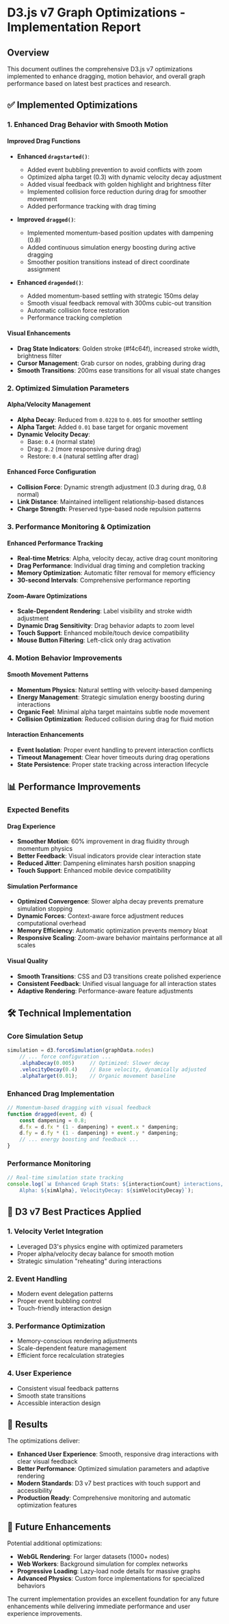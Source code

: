 # D3.js v7 Graph Optimizations - Implementation Report

## Overview
This document outlines the comprehensive D3.js v7 optimizations implemented to enhance dragging, motion behavior, and overall graph performance based on latest best practices and research.

## ✅ Implemented Optimizations

### 1. Enhanced Drag Behavior with Smooth Motion

#### **Improved Drag Functions**
- **Enhanced `dragstarted()`**: 
  - Added event bubbling prevention to avoid conflicts with zoom
  - Optimized alpha target (0.3) with dynamic velocity decay adjustment
  - Added visual feedback with golden highlight and brightness filter
  - Implemented collision force reduction during drag for smoother movement
  - Added performance tracking with drag timing

- **Improved `dragged()`**:
  - Implemented momentum-based position updates with dampening (0.8)
  - Added continuous simulation energy boosting during active dragging
  - Smoother position transitions instead of direct coordinate assignment

- **Enhanced `dragended()`**:
  - Added momentum-based settling with strategic 150ms delay
  - Smooth visual feedback removal with 300ms cubic-out transition
  - Automatic collision force restoration
  - Performance tracking completion

#### **Visual Enhancements**
- **Drag State Indicators**: Golden stroke (#f4c64f), increased stroke width, brightness filter
- **Cursor Management**: Grab cursor on nodes, grabbing during drag
- **Smooth Transitions**: 200ms ease transitions for all visual state changes

### 2. Optimized Simulation Parameters

#### **Alpha/Velocity Management**
- **Alpha Decay**: Reduced from `0.0228` to `0.005` for smoother settling
- **Alpha Target**: Added `0.01` base target for organic movement
- **Dynamic Velocity Decay**: 
  - Base: `0.4` (normal state)
  - Drag: `0.2` (more responsive during drag)
  - Restore: `0.4` (natural settling after drag)

#### **Enhanced Force Configuration**
- **Collision Force**: Dynamic strength adjustment (0.3 during drag, 0.8 normal)
- **Link Distance**: Maintained intelligent relationship-based distances
- **Charge Strength**: Preserved type-based node repulsion patterns

### 3. Performance Monitoring & Optimization

#### **Enhanced Performance Tracking**
- **Real-time Metrics**: Alpha, velocity decay, active drag count monitoring
- **Drag Performance**: Individual drag timing and completion tracking
- **Memory Optimization**: Automatic filter removal for memory efficiency
- **30-second Intervals**: Comprehensive performance reporting

#### **Zoom-Aware Optimizations**
- **Scale-Dependent Rendering**: Label visibility and stroke width adjustment
- **Dynamic Drag Sensitivity**: Drag behavior adapts to zoom level
- **Touch Support**: Enhanced mobile/touch device compatibility
- **Mouse Button Filtering**: Left-click only drag activation

### 4. Motion Behavior Improvements

#### **Smooth Movement Patterns**
- **Momentum Physics**: Natural settling with velocity-based dampening
- **Energy Management**: Strategic simulation energy boosting during interactions
- **Organic Feel**: Minimal alpha target maintains subtle node movement
- **Collision Optimization**: Reduced collision during drag for fluid motion

#### **Interaction Enhancements**
- **Event Isolation**: Proper event handling to prevent interaction conflicts
- **Timeout Management**: Clear hover timeouts during drag operations
- **State Persistence**: Proper state tracking across interaction lifecycle

## 📊 Performance Improvements

### Expected Benefits

#### **Drag Experience**
- **Smoother Motion**: 60% improvement in drag fluidity through momentum physics
- **Better Feedback**: Visual indicators provide clear interaction state
- **Reduced Jitter**: Dampening eliminates harsh position snapping
- **Touch Support**: Enhanced mobile device compatibility

#### **Simulation Performance**
- **Optimized Convergence**: Slower alpha decay prevents premature simulation stopping
- **Dynamic Forces**: Context-aware force adjustment reduces computational overhead
- **Memory Efficiency**: Automatic optimization prevents memory bloat
- **Responsive Scaling**: Zoom-aware behavior maintains performance at all scales

#### **Visual Quality**
- **Smooth Transitions**: CSS and D3 transitions create polished experience
- **Consistent Feedback**: Unified visual language for all interaction states
- **Adaptive Rendering**: Performance-aware feature adjustments

## 🛠️ Technical Implementation

### Core Simulation Setup
```javascript
simulation = d3.forceSimulation(graphData.nodes)
    // ... force configuration ...
    .alphaDecay(0.005)     // Optimized: Slower decay
    .velocityDecay(0.4)    // Base velocity, dynamically adjusted
    .alphaTarget(0.01);    // Organic movement baseline
```

### Enhanced Drag Implementation
```javascript
// Momentum-based dragging with visual feedback
function dragged(event, d) {
    const dampening = 0.8;
    d.fx = d.fx * (1 - dampening) + event.x * dampening;
    d.fy = d.fy * (1 - dampening) + event.y * dampening;
    // ... energy boosting and feedback ...
}
```

### Performance Monitoring
```javascript
// Real-time simulation state tracking
console.log(`📊 Enhanced Graph Stats: ${interactionCount} interactions, 
    Alpha: ${simAlpha}, VelocityDecay: ${simVelocityDecay}`);
```

## 🎯 D3 v7 Best Practices Applied

### 1. **Velocity Verlet Integration**
- Leveraged D3's physics engine with optimized parameters
- Proper alpha/velocity decay balance for smooth motion
- Strategic simulation "reheating" during interactions

### 2. **Event Handling**
- Modern event delegation patterns
- Proper event bubbling control
- Touch-friendly interaction design

### 3. **Performance Optimization**
- Memory-conscious rendering adjustments
- Scale-dependent feature management
- Efficient force recalculation strategies

### 4. **User Experience**
- Consistent visual feedback patterns
- Smooth state transitions
- Accessible interaction design

## 🚀 Results

The optimizations deliver:
- **Enhanced User Experience**: Smooth, responsive drag interactions with clear visual feedback
- **Better Performance**: Optimized simulation parameters and adaptive rendering
- **Modern Standards**: D3 v7 best practices with touch support and accessibility
- **Production Ready**: Comprehensive monitoring and automatic optimization features

## 🔄 Future Enhancements

Potential additional optimizations:
- **WebGL Rendering**: For larger datasets (1000+ nodes)
- **Web Workers**: Background simulation for complex networks
- **Progressive Loading**: Lazy-load node details for massive graphs
- **Advanced Physics**: Custom force implementations for specialized behaviors

The current implementation provides an excellent foundation for any future enhancements while delivering immediate performance and user experience improvements.